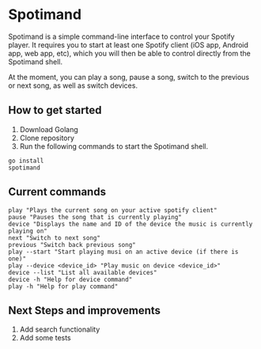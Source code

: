 # Spotimand

Spotimand is a simple command-line interface to control your Spotify player. It requires you to start at least one Spotify client (iOS app, Android app, web app, etc), which you will then be able to control directly from the Spotimand shell.

At the moment, you can play a song, pause a song, switch to the previous or next song, as well as switch devices.

## How to get started

1. Download Golang
2. Clone repository
3. Run the following commands to start the Spotimand shell.

```shell
go install
spotimand
```

## Current commands

```shell
play "Plays the current song on your active spotify client"
pause "Pauses the song that is currently playing"
device "Displays the name and ID of the device the music is currently playing on"
next "Switch to next song"
previous "Switch back previous song"
play --start "Start playing musi on an active device (if there is one)"
play --device <device_id> "Play music on device <device_id>"
device --list "List all available devices"
device -h "Help for device command"
play -h "Help for play command"
```

## Next Steps and improvements

1. Add search functionality
2. Add some tests
